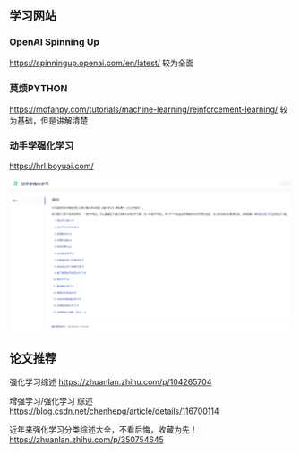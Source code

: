 ## 学习网站

### OpenAI Spinning Up
https://spinningup.openai.com/en/latest/
较为全面

### 莫烦PYTHON
https://mofanpy.com/tutorials/machine-learning/reinforcement-learning/
较为基础，但是讲解清楚

### 动手学强化学习
https://hrl.boyuai.com/

![600](../../../../../Attachments/4.%20Artificial%20intelligence/1.%20Major%20goals/Intelligence/Machine%20learning/Reinforcement%20Learning/Pasted%20image%2020221029222053.png)

## 论文推荐

强化学习综述
https://zhuanlan.zhihu.com/p/104265704

增强学习/强化学习 综述
https://blog.csdn.net/chenhepg/article/details/116700114

近年来强化学习分类综述大全，不看后悔，收藏为先！
https://zhuanlan.zhihu.com/p/350754645

